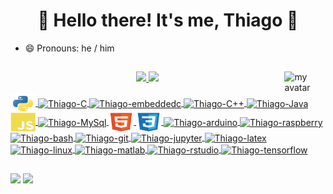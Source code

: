 <h1 align="center">👋 Hello there! It's me, Thiago 👋</h1>

- 😄 Pronouns: he / him


##

<img align="right" alt="my avatar" width=13% height=13% 
src="https://media2.giphy.com/media/4PLqqamup8aUHbk8Hy/giphy.gif?cid=790b761105a44e9767fcd1711c413e19f9ab06a023764b2b&rid=giphy.gif&ct=g%22%3E%22%3E">

<div>

<div align="center">
  <a href="https://github.com/sarmentothiago">
  <img height="130em" src="https://github-readme-stats.vercel.app/api?username=sarmentothiago&show_icons=true&theme=dark&include_all_commits=true&count_private=true"/>
  <img height="130em" src="https://github-readme-stats.vercel.app/api/top-langs/?username=sarmentothiago&layout=compact&langs_count=7&theme=dark"/>
</div>
  
<div style="display: inline_block"><br>
  <img align="center" alt="Thiago-Python" height="30" width="40" src="https://raw.githubusercontent.com/devicons/devicon/master/icons/python/python-original.svg">
  <img align="center" alt="Thiago-C" height="30" width="40" src="https://cdn.jsdelivr.net/gh/devicons/devicon/icons/c/c-original.svg" />
  <img align="center" alt="Thiago-embeddedc" height="30" width="40" src="https://cdn.jsdelivr.net/gh/devicons/devicon/icons/embeddedc/embeddedc-original.svg" />
  <img align="center" alt="Thiago-C++" height="30" width="40" src="https://cdn.jsdelivr.net/gh/devicons/devicon/icons/cplusplus/cplusplus-original.svg" />
  <img align="center" alt="Thiago-Java" height="30" width="40" src="https://cdn.jsdelivr.net/gh/devicons/devicon/icons/java/java-original.svg"/>
  <img align="center" alt="Thiago-Js" height="30" width="40" src="https://raw.githubusercontent.com/devicons/devicon/master/icons/javascript/javascript-plain.svg">
  <img align="center" alt="Thiago-MySql" height="30" width="40" src="https://cdn.jsdelivr.net/gh/devicons/devicon/icons/mysql/mysql-original.svg" />
  <img align="center" alt="Thiago-HTML" height="30" width="40" src="https://raw.githubusercontent.com/devicons/devicon/master/icons/html5/html5-original.svg">
  <img align="center" alt="Thiago-CSS" height="30" width="40" src="https://raw.githubusercontent.com/devicons/devicon/master/icons/css3/css3-original.svg">
<img align="center" alt="Thiago-arduino" height="30" width="40" src="https://cdn.jsdelivr.net/gh/devicons/devicon/icons/arduino/arduino-original-wordmark.svg" />
<img align="center" alt="Thiago-raspberry" height="30" width="40" src="https://cdn.jsdelivr.net/gh/devicons/devicon/icons/raspberrypi/raspberrypi-original.svg" />     
<img align="center" alt="Thiago-bash" height="30" width="40" src="https://cdn.jsdelivr.net/gh/devicons/devicon/icons/bash/bash-original.svg" />
<img align="center" alt="Thiago-git" height="30" width="40" src="https://cdn.jsdelivr.net/gh/devicons/devicon/icons/git/git-original.svg" />
<img align="center" alt="Thiago-jupyter" height="30" width="40" src="https://cdn.jsdelivr.net/gh/devicons/devicon/icons/jupyter/jupyter-original.svg" />
<img align="center" alt="Thiago-latex" height="30" width="40" src="https://cdn.jsdelivr.net/gh/devicons/devicon/icons/latex/latex-original.svg" />  
<img align="center" alt="Thiago-linux" height="30" width="40" src="https://cdn.jsdelivr.net/gh/devicons/devicon/icons/linux/linux-original.svg" />
<img align="center" alt="Thiago-matlab" height="30" width="40" src="https://cdn.jsdelivr.net/gh/devicons/devicon/icons/matlab/matlab-original.svg" />
<img align="center" alt="Thiago-rstudio" height="30" width="40" src="https://cdn.jsdelivr.net/gh/devicons/devicon/icons/rstudio/rstudio-original.svg" />
<img align="center" alt="Thiago-tensorflow" height="30" width="40" src="https://cdn.jsdelivr.net/gh/devicons/devicon/icons/tensorflow/tensorflow-original.svg" />
<div>  
  
  ##
   
<div>
  <a href = "mailto:"thiagoencomp@gmail.com"><img src="https://img.shields.io/badge/Gmail-D14836?style=for-the-badge&logo=gmail&logoColor=white" target="_blank"></a>
  <a href="https:/https://www.linkedin.com/in/thigagao/" target="_blank"><img src="https://img.shields.io/badge/-LinkedIn-%230077B5?style=for-the-badge&logo=linkedin&logoColor=white" target="_blank"></a> 

<div>
